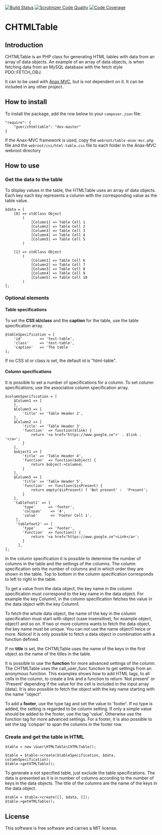 [![Build Status](https://travis-ci.org/GunnarEriksson/chtmltable.svg?branch=master)](https://travis-ci.org/GunnarEriksson/chtmltable) [![Scrutinizer Code Quality](https://scrutinizer-ci.com/g/GunnarEriksson/chtmltable/badges/quality-score.png?b=master)](https://scrutinizer-ci.com/g/GunnarEriksson/chtmltable/?branch=master) [![Code Coverage](https://scrutinizer-ci.com/g/GunnarEriksson/chtmltable/badges/coverage.png?b=master)](https://scrutinizer-ci.com/g/GunnarEriksson/chtmltable/?branch=master)

# CHTMLTable
## Introduction
CHTMLTable is an PHP class for generating HTML tables with data from an array of
data objects. An example of an array of data objects, is when fetching data from
an MySQL database with the fetch style PDO::FETCH_OBJ.

It can to be used with [Anax MVC](https://github.com/mosbth/Anax-MVC), but is not
dependent on it. It can be included in any other project.

## How to install
To install the package, add the row below to your `composer.json` file:

    "require": {
        "guer/chtmltable": "dev-master"
    }

If the Anax-MVC framework is used, copy the `webroot/table-anax-mvc.php` file
and the `webroot/css/html-table.css` file to each folder in the Anax-MVC webroot directory

## How to use
### Get the data to the table
To display values in the table, the HTMLTable uses an array of data objects.
Each key each key represents a column with the corresponding value as the table value.

    $data = [
        [0] => stdClass Object
            (
                [Column1] => Table Cell 1
                [Column2] => Table Cell 2
                [Column3] => Table Cell 3
                [Column4] => Table Cell 4
                [Column5] => Table Cell 5
            )

        [1] => stdClass Object
            (
                [Column1] => Table Cell 6
                [Column2] => Table Cell 7
                [Column3] => Table Cell 8
                [Column4] => Table Cell 9
                [Column5] => Table Cell 10
            )
    ];

### Optional elements
#### Table specifications
To set the **CSS id/class** and the **caption** for the table, use the table specification array.

    $tableSpecification = [
        'id'        => 'test-table',
        'class'	    => 'test-table',
        'caption'   => 'The table'
    ];

If no CSS id or class is set, the default id is "html-table".

#### Column specifications
It is possible to set a number of specifications for a column. To set column specifications,
use the associative column specification array.

    $columnSpecification = [
        $Column1 => [
        ],
        $Column3 => [
            'title' => 'Table Header 2',
        ],
        $Column2 => [
            'title' => 'Table Header 3',
            'function'	=> function($link) {
             	return '<a href="https://www.google.se">' . $link . '</a>';
        	}
        ],
        $object1 => [
            'title' => 'Table Header 4',
            'function' 	=> function($object) {
             	return $object->Column4;
        	}
        ],
        $Column5 => [
            'title' => 'Table Header 5',
            'function' 	=> function($isPresent) {
             	return empty($isPresent) ? 'Not present' :  'Present';
        	}
        ],
        'tablefoot1' => [
            'type'      => 'footer',
     		'colspan'    => '4',
     		'value'		 => 'Footer Cell 1',
         ],
         'tablefoot2' => [
            'type'      => 'footer',
      		'function'	=> function() {
              	return '<a href="https://www.google.se">Link</a>';
         	}
          ],
    ];

In the column specification it is possible to determine the number of columns in
the table and the settings of the columns. The column specification sets the number
of columns and in which order they are shown in the table. Top to bottom in the
column specification corresponds to left to right in the table.

To get a value from the data object, the key name in the column specification must
correspond to the key name in the data object. For example the key Column1, in the
column specification fetches the value in the data object with the key Column1.

To fetch the whole data object, the name of the key in the column specification must
start with object (case insensitive), for example object, object1 and so on. If two
or more columns wants to fetch the data object, the key name must be unique. You
can not use the name object1 twice or more.
Notice! It is only possible to fetch a data object in combination with a function
defined.

If no **title** is set, the CHTMLTable uses the name of the keys in the first
object as the name of the titles in the table.

It is possible to use the **function** for more advanced settings of the column. The
CHTMLTable uses the call_user_func function to get settings from an anonymous function. This
examples shows how to add HTML tags, to all cells in the column, to create a link and a
function to return 'Not present' or 'Present' depending if the value for the cell is
included in the input array (data). It is also possible to fetch the object with the
key name starting with the name "object".

To add a **footer**, use the type tag and set the value to 'footer'. If no type is added, the
setting is regarded to be column setting. If only a simple value should be added to the footer,
use the tag 'value'. Otherwise use the function tag for more advanced settings. For a footer, it
is also possible to set the tag 'colspan' to span the columns in the footer row.

### Create and get the table in HTML
    $table = new \Guer\HTMLTable\CHTMLTable();

    $table = $table->create($tableSpecification, $data, columnSpecification);
    $table->getHTMLTable();

To generate a not specified table, just exclude the table specifications. The data
is presented as it is in number of columns according to the number of keys in the
data objects. The title of the columns are the name of the keys in the data object.

    $table = $table->create([], $data, []);
    $table->getHTMLTable();

## License

This software is free software and carries a MIT license.
